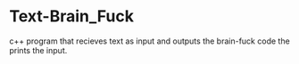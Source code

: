 # Text-Brain_Fuck
c++ program that recieves text as input and 
outputs the brain-fuck code the prints the 
input.
